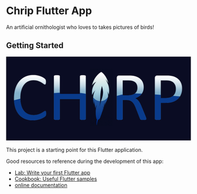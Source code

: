# Chrip Flutter App

An artificial ornithologist who loves to takes pictures of birds!

## Getting Started

![](assets/images/ChripLogo.png)

This project is a starting point for this Flutter application.

Good resources to reference during the development of this app:

- [Lab: Write your first Flutter app](https://docs.flutter.dev/get-started/codelab)
- [Cookbook: Useful Flutter samples](https://docs.flutter.dev/cookbook)
- [online documentation](https://docs.flutter.dev/)

